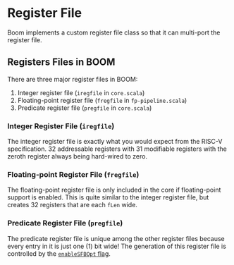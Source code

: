 # Register File

Boom implements a custom register file class so that it can multi-port the register file.

## Registers Files in BOOM
There are three major register files in BOOM:

  1. Integer register file (`iregfile` in `core.scala`)
  2. Floating-point register file (`fregfile` in `fp-pipeline.scala`)
  3. Predicate register file (`pregfile` in `core.scala`)

### Integer Register File (`iregfile`)
The integer register file is exactly what you would expect from the RISC-V specification.
32 addressable registers with 31 modifiable registers with the zeroth register always being hard-wired to zero.

### Floating-point Register File (`fregfile`)
The floating-point register file is only included in the core if floating-point support is enabled.
This is quite similar to the integer register file, but creates 32 registers that are each `fLen` wide.

### Predicate Register File (`pregfile`)
The predicate register file is unique among the other register files because every entry in it is just one (1) bit wide!
The generation of this register file is controlled by the [`enableSFBOpt` flag](../elaboration-time/parameters.md#boomcoreparams).
